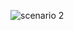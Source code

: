 ![scenario 2](https://user-images.githubusercontent.com/92542271/147931697-e9d9940c-8458-459d-9b61-96f249cfe0b7.jpg)

